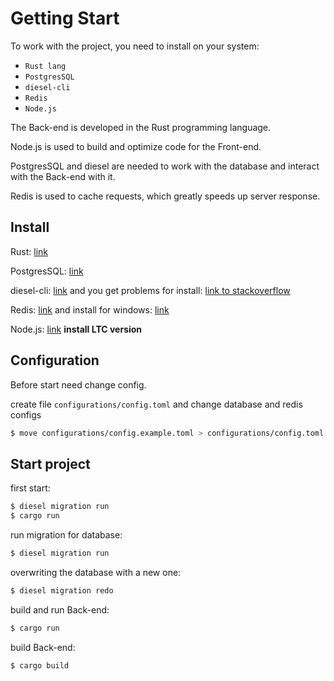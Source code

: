 Getting Start
=====================

To work with the project, you need to install on your system:

- `Rust lang`
- `PostgresSQL`
- `diesel-cli`
- `Redis`
- `Node.js`

The Back-end is developed in the Rust programming language.

Node.js is used to build and optimize code for the Front-end.

PostgresSQL and diesel are needed to work with the database and interact with the Back-end with it.

Redis is used to cache requests, which greatly speeds up server response.


Install
----------------------

Rust: [link](https://www.rust-lang.org/)

PostgresSQL: [link](https://www.postgresql.org/download/)

diesel-cli: [link](http://diesel.rs/) and you get problems for install: [link to stackoverflow](https://stackoverflow.com/questions/1244778/where-do-i-get-libpq-source/61452780#61452780)

Redis: [link](https://redis.io/) and install for windows: [link](https://riptutorial.com/ru/redis/example/29962/%D1%83%D1%81%D1%82%D0%B0%D0%BD%D0%BE%D0%B2%D0%BA%D0%B0-%D0%B8-%D0%B7%D0%B0%D0%BF%D1%83%D1%81%D0%BA-redis-server-%D0%B2-windows)

Node.js: [link](https://nodejs.org/en/) **install LTC version**


Configuration
-----------------------

Before start need change config.

create file `configurations/config.toml` and change database and redis configs

```sh
$ move configurations/config.example.toml > configurations/config.toml
```


Start project
-----------------------

first start:

```sh
$ diesel migration run
$ cargo run
```

run migration for database:

```sh
$ diesel migration run
```

overwriting the database with a new one:

```sh
$ diesel migration redo
```

build and run Back-end:

```sh
$ cargo run
```

build Back-end:
```sh
$ cargo build
```